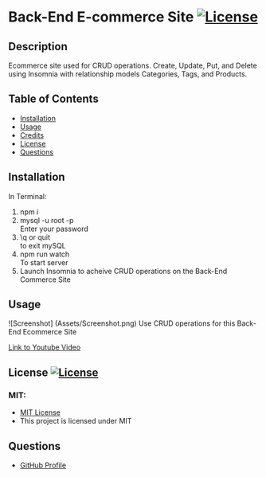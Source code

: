 # Back-End E-commerce Site [![License](https://img.shields.io/badge/License-MIT-pink.svg)](https://opensource.org/licenses/MIT) 
                       
## Description
Ecommerce site used for CRUD operations. Create, Update, Put, and Delete using Insomnia with relationship models Categories, Tags, and Products.

## Table of Contents
- [Installation](#installation)
- [Usage](#usage)
- [Credits](#credits)
- [License](#license)
- [Questions](#questions)

## Installation
In Terminal:
<ol>
<li>npm i </li>
<li> mysql -u root -p </li>
Enter your password
<li>\q or quit </li>
to exit mySQL
<li> npm run watch </li>
To start server
<li> Launch Insomnia to acheive CRUD operations on the Back-End Commerce Site </li> </ol>
    
## Usage
![Screenshot] (Assets/Screenshot.png) 
Use CRUD operations for this Back-End Ecommerce Site

<a href = "https://youtu.be/jhacEBA7jFA"> Link to Youtube Video </a>


## License [![License](https://img.shields.io/badge/License-MIT-pink.svg)](https://opensource.org/licenses/MIT)
<h3> MIT: </h3>
<ul> <li> <a href = "https://opensource.org/licenses/MIT"> MIT License </a></li> <li> This project is licensed under MIT</li> </ul>

## Questions
<ul> <li><a href = "https://github.com/janeijones">GitHub Profile </li>
